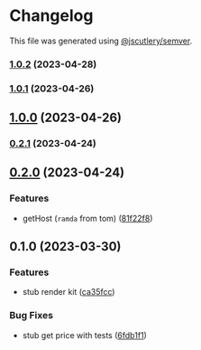 # Changelog

This file was generated using [@jscutlery/semver](https://github.com/jscutlery/semver).

### [1.0.2](https://github.com/permafacts/facts-kit/compare/render-kit-1.0.1...render-kit-1.0.2) (2023-04-28)

### [1.0.1](https://github.com/permafacts/facts-kit/compare/render-kit-1.0.0...render-kit-1.0.1) (2023-04-26)

## [1.0.0](https://github.com/permafacts/facts-kit/compare/render-kit-0.2.1...render-kit-1.0.0) (2023-04-26)

### [0.2.1](https://github.com/permafacts/facts-kit/compare/render-kit-0.2.0...render-kit-0.2.1) (2023-04-24)

## [0.2.0](https://github.com/permafacts/facts-kit/compare/render-kit-0.1.0...render-kit-0.2.0) (2023-04-24)


### Features

* getHost (`ramda` from tom) ([81f22f8](https://github.com/permafacts/facts-kit/commit/81f22f80306875075f0353a5581e7bb5f53cf8b3))

## 0.1.0 (2023-03-30)


### Features

* stub render kit ([ca35fcc](https://github.com/permafacts/facts-kit/commit/ca35fcc59d4f943370071c365514895b232f6ab0))


### Bug Fixes

* stub get price with tests ([6fdb1f1](https://github.com/permafacts/facts-kit/commit/6fdb1f14b9394d71768d07cb23393b9e3469b84e))

